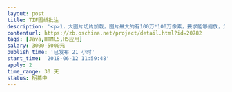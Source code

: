 ```yaml
---                
layout: post       
title: TIF图纸批注           
description: '<p>1，大图片切片加载，图片最大的有100万*100万像素，要求能够缩放，分片加载，放大缩小。</p><p>2，在图片上可以进行批注，类似qq截图批注。</p><p>3，测量面积，根据在图片上选择的区域计算出现实中的面积。</p>'     
contenturl: https://zb.oschina.net/project/detail.html?id=20782      
tags: [Java,HTML5,H5应用]            
salary: 3000-5000元          
publish_time: '已发布 21 小时'         
start_time: '2018-06-12 11:59:48'           
apply: 2                   
time_range: 30 天              
status: 招募中                  
---                 
```

